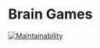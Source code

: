 # Brain Games
[![Maintainability](https://api.codeclimate.com/v1/badges/7267e69a885cb905c01e/maintainability)](https://codeclimate.com/github/Fessaer/Brain-Games-JS/maintainability)


<!-- [![Build Status](https://travis-ci.org/dmitry-makovsky/project-lvl1-s504.svg?branch=master)](https://travis-ci.org/dmitry-makovsky/project-lvl1-s504) -->

